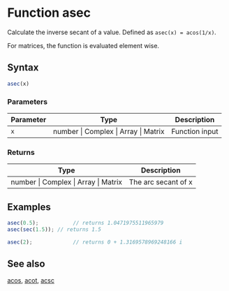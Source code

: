 <!-- Note: This file is automatically generated from source code comments. Changes made in this file will be overridden. -->

# Function asec

Calculate the inverse secant of a value. Defined as `asec(x) = acos(1/x)`.

For matrices, the function is evaluated element wise.


## Syntax

```js
asec(x)
```

### Parameters

Parameter | Type | Description
--------- | ---- | -----------
`x` | number &#124; Complex &#124; Array &#124; Matrix | Function input

### Returns

Type | Description
---- | -----------
number &#124; Complex &#124; Array &#124; Matrix | The arc secant of x


## Examples

```js
asec(0.5);           // returns 1.0471975511965979
asec(sec(1.5)); // returns 1.5

asec(2);             // returns 0 + 1.3169578969248166 i
```


## See also

[acos](acos.md),
[acot](acot.md),
[acsc](acsc.md)

